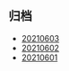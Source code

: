 ## 归档

- [20210603](/weekly/20210603)
- [20210602](/weekly/20210602)
- [20210601](/weekly/20210601)
